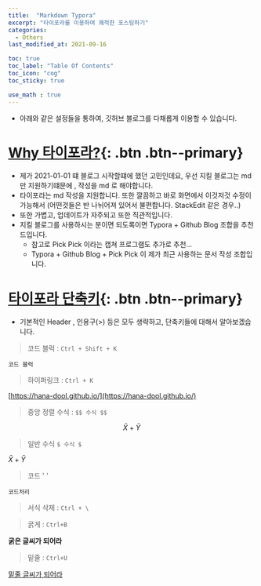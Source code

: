 ```yaml
---
title:  "Markdown Typora"
excerpt: "타이포라를 이용하여 쾌적한 포스팅하기"
categories:
  - Others
last_modified_at: 2021-09-16

toc: true
toc_label: "Table Of Contents"
toc_icon: "cog"
toc_sticky: true

use_math : true
---
```


- 아래와 같은 설정들을 통하여, 깃허브 블로그를 다채롭게 이용할 수 있습니다.

# [Why 타이포라?](#link){: .btn .btn--primary} 

- 제가 2021-01-01 떄 블로그 시작할떄에 했던 고민인데요, 우선 지킬 블로그는 md 만 지원하기떄문에 , 작성을 md 로 해야합니다.
- 타이포라는 md 작성을 지원합니다. 또한 깔끔하고 바로 화면에서 이것저것 수정이 가능해서 (어떤것들은 반 나뉘어져 있어서 불편합니다. StackEdit 같은 경우..)
- 또한 가볍고, 업데이트가 자주되고 또한 직관적입니다.
- 지킬 블로그를 사용하시는 분이면 되도록이면 Typora + Github Blog 조합을 추천드입니다.
  - 참고로 Pick Pick 이라는 캡쳐 프로그램도 추가로 추천... 
  - Typora + Github Blog + Pick Pick 이 제가 최근 사용하는 문서 작성 조합입니다.

# [타이포라 단축키](#link){: .btn .btn--primary} 

- 기본적인 Header , 인용구(>) 등은 모두 생략하고, 단축키들에 대해서 알아보겠습니다.

> 코드 블럭 : `Ctrl + Shift + K`

```
코드 블럭
```

> 하이퍼링크 : `Ctrl + K` 

[https://hana-dool.github.io/](https://hana-dool.github.io/)

> 중앙 정렬 수식 : `$$ 수식 $$`

$$\bar{X} + \bar{Y}$$

> 일반 수식 `$ 수식 $`

$\bar{X} + \bar{Y}$

> 코드 \' \' 

`코드처리`

> 서식 삭제 : `Ctrl + \`

> 굵게 : `Ctrl+B`

**굵은 글씨가 되어라**

> 밑줄 : `Ctrl+U`

<u>밑줄 글씨가 되어라</u>





